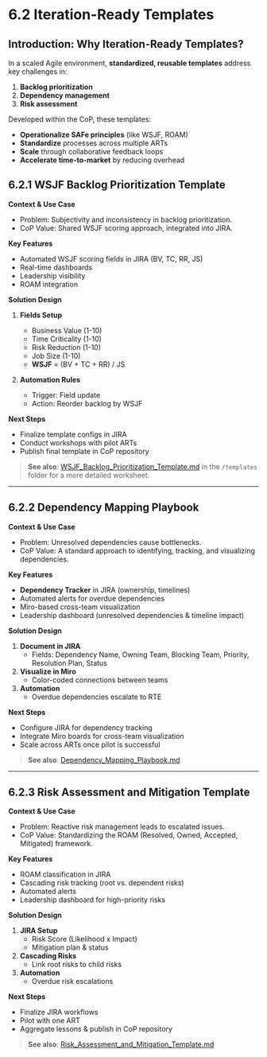 # 6.2 Iteration-Ready Templates

## Introduction: Why Iteration-Ready Templates?

In a scaled Agile environment, **standardized, reusable templates** address key challenges in:

1. **Backlog prioritization**  
2. **Dependency management**  
3. **Risk assessment**

Developed within the CoP, these templates:

- **Operationalize SAFe principles** (like WSJF, ROAM)
- **Standardize** processes across multiple ARTs
- **Scale** through collaborative feedback loops
- **Accelerate time-to-market** by reducing overhead

## 6.2.1 WSJF Backlog Prioritization Template

**Context & Use Case**  
- Problem: Subjectivity and inconsistency in backlog prioritization.  
- CoP Value: Shared WSJF scoring approach, integrated into JIRA.

**Key Features**  
- Automated WSJF scoring fields in JIRA (BV, TC, RR, JS)  
- Real-time dashboards  
- Leadership visibility  
- ROAM integration

**Solution Design**  
1. **Fields Setup**  
   - Business Value (1-10)  
   - Time Criticality (1-10)  
   - Risk Reduction (1-10)  
   - Job Size (1-10)  
   - **WSJF** = (BV + TC + RR) / JS

2. **Automation Rules**  
   - Trigger: Field update  
   - Action: Reorder backlog by WSJF

**Next Steps**  
- Finalize template configs in JIRA  
- Conduct workshops with pilot ARTs  
- Publish final template in CoP repository  

> **See also**: [WSJF_Backlog_Prioritization_Template.md](../../templates/WSJF_Backlog_Prioritization_Template.md) in the `/templates` folder for a more detailed worksheet.

---

## 6.2.2 Dependency Mapping Playbook

**Context & Use Case**  
- Problem: Unresolved dependencies cause bottlenecks.  
- CoP Value: A standard approach to identifying, tracking, and visualizing dependencies.

**Key Features**  
- **Dependency Tracker** in JIRA (ownership, timelines)  
- Automated alerts for overdue dependencies  
- Miro-based cross-team visualization  
- Leadership dashboard (unresolved dependencies & timeline impact)

**Solution Design**  
1. **Document in JIRA**  
   - Fields: Dependency Name, Owning Team, Blocking Team, Priority, Resolution Plan, Status  
2. **Visualize in Miro**  
   - Color-coded connections between teams  
3. **Automation**  
   - Overdue dependencies escalate to RTE

**Next Steps**  
- Configure JIRA for dependency tracking  
- Integrate Miro boards for cross-team visualization  
- Scale across ARTs once pilot is successful  

> **See also**: [Dependency_Mapping_Playbook.md](../../templates/Dependency_Mapping_Playbook.md)

---

## 6.2.3 Risk Assessment and Mitigation Template

**Context & Use Case**  
- Problem: Reactive risk management leads to escalated issues.  
- CoP Value: Standardizing the ROAM (Resolved, Owned, Accepted, Mitigated) framework.

**Key Features**  
- ROAM classification in JIRA  
- Cascading risk tracking (root vs. dependent risks)  
- Automated alerts  
- Leadership dashboard for high-priority risks

**Solution Design**  
1. **JIRA Setup**  
   - Risk Score (Likelihood x Impact)  
   - Mitigation plan & status  
2. **Cascading Risks**  
   - Link root risks to child risks
3. **Automation**  
   - Overdue risk escalations  

**Next Steps**  
- Finalize JIRA workflows  
- Pilot with one ART  
- Aggregate lessons & publish in CoP repository  

> **See also**: [Risk_Assessment_and_Mitigation_Template.md](../../templates/Risk_Assessment_and_Mitigation_Template.md)

